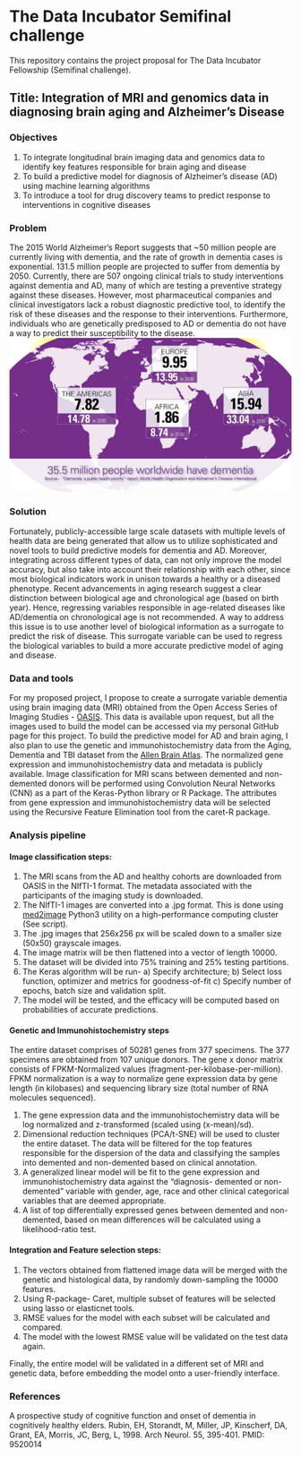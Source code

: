 # The Data Incubator Semifinal challenge


This repository contains the project proposal for The Data Incubator Fellowship (Semifinal challenge).

## Title: Integration of MRI and genomics data in diagnosing brain aging and Alzheimer’s Disease

### Objectives
1.	To integrate longitudinal brain imaging data and genomics data to identify key features responsible for brain aging and disease
2.	To build a predictive model for diagnosis of Alzheimer’s disease (AD) using machine learning algorithms
3.	To introduce a tool for drug discovery teams to predict response to interventions in cognitive diseases 

### Problem
The 2015 World Alzheimer’s Report suggests that ~50 million people are currently living with dementia, and the rate of growth in dementia cases is exponential. 131.5 million people are projected to suffer from dementia by 2050. Currently, there are 507 ongoing clinical trials to study interventions against dementia and AD, many of which are testing a preventive strategy against these diseases. However, most pharmaceutical companies and clinical investigators lack a robust diagnostic predictive tool, to identify the risk of these diseases and the response to their interventions. Furthermore, individuals who are genetically predisposed to AD or dementia do not have a way to predict their susceptibility to the disease. ![Image](https://github.com/ameya225/TDI/blob/master/Figures/incidence-of-alzheimers.jpg)

### Solution
Fortunately, publicly-accessible large scale datasets with multiple levels of health data are being generated that allow us to utilize sophisticated and novel tools to build predictive models for dementia and AD. Moreover, integrating across different types of data, can not only improve the model accuracy, but also take into account their relationship with each other, since most biological indicators work in unison towards a healthy or a diseased phenotype. Recent advancements in aging research suggest a clear distinction between biological age and chronological age (based on birth year). Hence, regressing variables responsible in age-related diseases like AD/dementia on chronological age is not recommended. A way to address this issue is to use another level of biological information as a surrogate to predict the risk of disease. This surrogate variable can be used to regress the biological variables to build a more accurate predictive model of aging and disease. 

### Data and tools
For my proposed project, I propose to create a surrogate variable dementia using brain imaging data (MRI) obtained from the Open Access Series of Imaging Studies - [OASIS](https://www.oasis-brains.org/). This data is available upon request, but all the images used to build the model can be accessed via my personal GitHub page for this project. To build the predictive model for AD and brain aging, I also plan to use the genetic and immunohistochemistry data from the Aging, Dementia and TBI dataset from the [Allen Brain Atlas](http://aging.brain-map.org/). The normalized gene expression and immunohistochemistry data and metadata is publicly available. Image classification for MRI scans between demented and non-demented donors will be performed using Convolution Neural Networks (CNN) as a part of the Keras-Python library or R Package. The attributes from gene expression and immunohistochemistry data will be selected using the Recursive Feature Elimination tool from the caret-R package.

### Analysis pipeline

#### Image classification steps:
1. The MRI scans from the AD and healthy cohorts are downloaded from OASIS in the NIfTI-1 format. The metadata associated with the participants of the imaging study is downloaded.
2. The NIfTI-1 images are converted into a .jpg format. This is done using [med2image](https://github.com/FNNDSC/med2image) Python3 utility on a high-performance computing cluster (See script). 
3. The .jpg images that 256x256 px will be scaled down to a smaller size (50x50) grayscale images.
4. The image matrix will be then flattened into a vector of length 10000.
5. The dataset will be divided into 75% training and 25% testing partitions.
6. The Keras algorithm will be run- a) Specify architecture; b) Select loss function, optimizer and metrics for goodness-of-fit c) Specify number of epochs, batch size and validation split.
5. The model will be tested, and the efficacy will be computed based on probabilities of accurate predictions.  

#### Genetic and Immunohistochemistry steps 
The entire dataset comprises of 50281 genes from 377 specimens. The 377 specimens are obtained from 107 unique donors. The gene x donor matrix consists of FPKM-Normalized values (fragment-per-kilobase-per-million). FPKM normalization is a way to normalize gene expression data by gene length (in kilobases) and sequencing library size (total number of RNA molecules sequenced).
1. The gene expression data and the immunohistochemistry data will be log normalized and z-transformed (scaled using (x-mean)/sd).
2. Dimensional reduction techniques (PCA/t-SNE) will be used to cluster the entire dataset. The data will be filtered for the top features responsible for the dispersion of the data and classifying the samples into demented and non-demented based on clinical annotation.
3. A generalized linear model will be fit to the gene expression and immunohistochemistry data against the “diagnosis- demented or non-demented” variable with gender, age, race and other clinical categorical variables that are deemed appropriate.
4. A list of top differentially expressed genes between demented and non-demented, based on mean differences will be calculated using a likelihood-ratio test.

#### Integration and Feature selection steps: 
1. The vectors obtained from flattened image data will be merged with the genetic and histological data, by randomly down-sampling the 10000 features.
2. Using R-package- Caret, multiple subset of features will be selected using lasso or elasticnet tools.
3. RMSE values for the model with each subset will be calculated and compared.
4. The model with the lowest RMSE value will be validated on the test data again.

Finally, the entire model will be validated in a different set of MRI and genetic data, before embedding the model onto a user-friendly interface.

### References

A prospective study of cognitive function and onset of dementia in cognitively healthy elders.
Rubin, EH, Storandt, M, Miller, JP, Kinscherf, DA, Grant, EA, Morris, JC, Berg, L, 1998. Arch Neurol. 55, 395-401. PMID: 9520014
